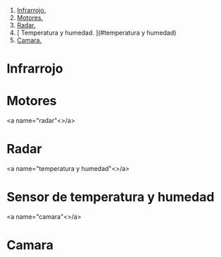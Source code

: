 1. [ Infrarrojo. ](#infrarrojo)
2. [ Motores. ](#motores)
3. [ Radar. ](#radar)
4. [ Temperatura y humedad. ](#temperatura y humedad)
5. [ Camara. ](#camara)

# Infrarrojo

# Motores


<a name="radar"<>/a>
# Radar


<a name="temperatura y humedad"<>/a>
# Sensor de temperatura y humedad


<a name="camara"<>/a>
# Camara
